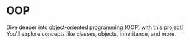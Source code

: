 # OOP
Dive deeper into object-oriented programming (OOP) with this project! You'll explore concepts like classes, objects, inheritance, and more.
